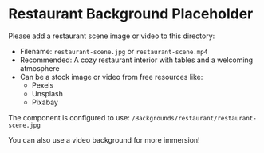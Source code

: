 # Restaurant Background Placeholder

Please add a restaurant scene image or video to this directory:
- Filename: `restaurant-scene.jpg` or `restaurant-scene.mp4`
- Recommended: A cozy restaurant interior with tables and a welcoming atmosphere
- Can be a stock image or video from free resources like:
  - Pexels
  - Unsplash
  - Pixabay

The component is configured to use: `/Backgrounds/restaurant/restaurant-scene.jpg`

You can also use a video background for more immersion!
